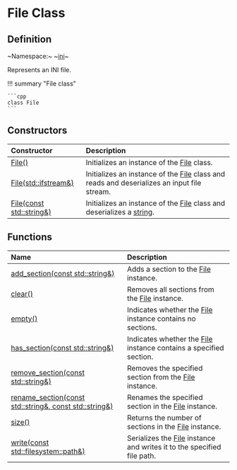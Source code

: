 # File Class

## Definition

~Namespace:~ ~[ini](../ini_namespace.md)~

Represents an INI file.

!!! summary "File class"

    ```cpp
    class File
    ```

## Constructors

| Constructor | Description |
| :---------- | :---------- |
| [File()](constructors.md#file) | Initializes an instance of the [File](file.md) class. |
| [File(std::ifstream&)](constructors.md#filestdifstream) | Initializes an instance of the [File](file.md) class and reads and deserializes an input file stream. |
| [File(const std::string&)](constructors.md#fileconst-stdstring) | Initializes an instance of the [File](file.md) class and deserializes a [string](https://en.cppreference.com/w/cpp/string/basic_string). |

## Functions

| Name | Description |
| :--- | :---------- |
| [add_section(const std::string&)](functions/add_section.md) | Adds a section to the [File](file.md) instance. |
| [clear()](functions/clear.md) | Removes all sections from the [File](file.md) instance. |
| [empty()](functions/empty.md) | Indicates whether the [File](file.md) instance contains no sections. |
| [has_section(const std::string&)](functions/has_section.md) | Indicates whether the [File](file.md) instance contains a specified section. |
| [remove_section(const std::string&)](functions/remove_section.md) | Removes the specified section from the [File](file.md) instance. |
| [rename_section(const std::string&, const std::string&)](functions/rename_section.md) | Renames the specified section in the [File](file.md) instance. |
| [size()](functions/size.md) | Returns the number of sections in the [File](file.md) instance. |
| [write(const std::filesystem::path&)](functions/write.md) | Serializes the [File](file.md) instance and writes it to the specified file path. |
